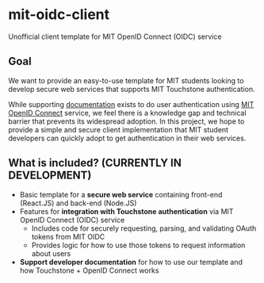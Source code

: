 # mit-oidc-client
Unofficial client template for MIT OpenID Connect (OIDC) service


## Goal

We want to provide an easy-to-use template for MIT students looking to develop secure web services that supports MIT Touchstone authentication. 

While supporting [documentation](https://ist.mit.edu/oidc) exists to do user authentication using [MIT OpenID Connect](https://oidc.mit.edu/) service, we feel there is a knowledge gap and technical barrier that prevents its widespread adoption. In this project, we hope to provide a simple and secure client implementation that MIT student developers can quickly adopt to get authentication in their web services.

## What is included? (CURRENTLY IN DEVELOPMENT)

- Basic template for a **secure web service** containing front-end (React.JS) and back-end (Node.JS)
- Features for **integration with Touchstone authentication** via MIT OpenID Connect (OIDC) service
  - Includes code for securely requesting, parsing, and validating OAuth tokens from MIT OIDC
  - Provides logic for how to use those tokens to request information about users
- **Support developer documentation** for how to use our template and how Touchstone + OpenID Connect works